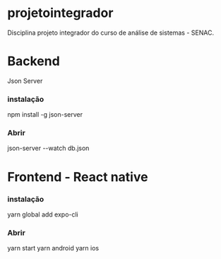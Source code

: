 # projetointegrador
Disciplina projeto integrador do curso de análise de sistemas - SENAC.

# Backend
Json Server
### instalação
npm install -g json-server
### Abrir
json-server --watch db.json

# Frontend - React native
### instalação
yarn global add expo-cli
### Abrir
yarn start
yarn android
yarn ios

